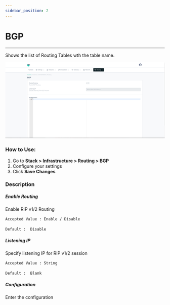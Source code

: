 ```yaml
---
sidebar_position: 2
---
```


# BGP

---

Shows the list of Routing Tables wth the table name.

![Routing Tables](/img/platform/v8/docs/roubgp.png)

### How to Use:

1. Go to **Stack > Infrastructure  > Routing > BGP**
2. Configure your settings
3. Click **Save Changes**

### Description

##### Enable Routing

Enable RIP v1/2 Routing

    Accepted Value : Enable / Disable

    Default :  Disable

##### Listening IP

Specify listening IP for RIP v1/2 session

    Accepted Value : String

    Default :  Blank

##### Configuration

Enter the configuration